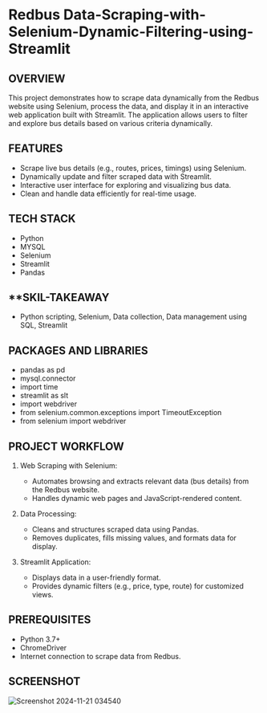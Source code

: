 # Redbus Data-Scraping-with-Selenium-Dynamic-Filtering-using-Streamlit

**OVERVIEW**
----------------------------------------------------------------------------------------------------------------------------------------------------------------------

This project demonstrates how to scrape data dynamically from the Redbus website using Selenium, process the data, and display it in an interactive web application built with Streamlit. The application allows users to filter and explore bus details based on various criteria dynamically.

**FEATURES**
----------------------------------------------------------------------------------------------------------------------------------------------------------------------
* Scrape live bus details (e.g., routes, prices, timings) using Selenium.
* Dynamically update and filter scraped data with Streamlit.
* Interactive user interface for exploring and visualizing bus data.
* Clean and handle data efficiently for real-time usage.

**TECH STACK**
----------------------------------------------------------------------------------------------------------------------------------------------------------------------
* Python
* MYSQL
* Selenium
* Streamlit
* Pandas

**SKIL-TAKEAWAY
----------------------------------------------------------------------------------------------------------------------------------------------------------------------
* Python scripting, Selenium, Data collection, Data management using SQL, Streamlit

**PACKAGES AND LIBRARIES**
--------------------------------------------------------------------------------------------------------------------------------------------------------------------
* pandas as pd
* mysql.connector
* import time
* streamlit as slt
* import webdriver
* from selenium.common.exceptions import TimeoutException
* from selenium import webdriver

**PROJECT WORKFLOW**
--------------------------------------------------------------------------------------------------------------------------------------------------------------------
1. Web Scraping with Selenium:
   * Automates browsing and extracts relevant data (bus details) from the Redbus website.
   * Handles dynamic web pages and JavaScript-rendered content.

2. Data Processing:
   * Cleans and structures scraped data using Pandas.
   * Removes duplicates, fills missing values, and formats data for display.

3. Streamlit Application:
   * Displays data in a user-friendly format.
   * Provides dynamic filters (e.g., price, type, route) for customized views.
  
**PREREQUISITES**
--------------------------------------------------------------------------------------------------------------------------------------------------------------------
* Python 3.7+
* ChromeDriver
* Internet connection to scrape data from Redbus.

**SCREENSHOT**
--------------------------------------------------------------------------------------------------------------------------------------------------------------------
![Screenshot 2024-11-21 034540](https://github.com/user-attachments/assets/937aa693-22ca-4251-92ec-89667fdafdce)

